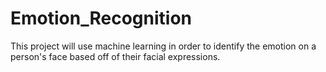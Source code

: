 # Emotion_Recognition
 This project will use machine learning in order to identify the emotion on a person's face based off of their facial expressions.
